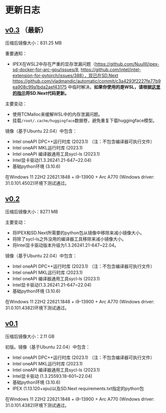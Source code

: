 # 更新日志

## [v0.3](https://hub.docker.com/layers/nuullll/ipex-arc-sd/v0.3/images/sha256-accb961e63a14b92567e7c594ad5222fd4592a40b8e3c5a76310a70257b1f00e?context=explore) （最新）

压缩后镜像大小：831.25 MB

重要通知：

* IPEX在WSL2中存在严重的显存泄漏问题（https://github.com/Nuullll/ipex-sd-docker-for-arc-gpu/issues/8, https://github.com/intel/intel-extension-for-pytorch/issues/388），现已在SD.Next https://github.com/vladmandic/automatic/commit/c3a4293f2227fe77b9ea908c99a1bda2aef43175 中临时解决。**如果你使用的是WSL，请根据[这里的指示](https://blog.nuullll.com/ipex-sd-docker-for-arc-gpu/#/getting-started?id=upgrade-sdnext-source-code)将SD.Next代码更新。**

主要变动：

* 使用TCMalloc来缓解WSL中的内存泄漏问题。
* 挂载`/root/.cache/huggingface`数据卷，避免重复下载huggingface模型。

镜像（基于Ubuntu 22.04）中包含：

- Intel oneAPI DPC++运行时库 (2023.1) （注：不包含编译器可执行文件）
- Intel oneAPI MKL运行时库 (2023.1)
- Intel oneAPI 编译器通用工具sycl-ls (2023.1)
- Intel显卡驱动(1.3.26241.21-647~22.04)
- 基础python环境 (3.10.6)

在Windows 11 22H2 22621.1848 + i9-13900 + Arc A770 (Windows driver: 31.0.101.4502)环境下测试通过。

## [v0.2](https://hub.docker.com/layers/nuullll/ipex-arc-sd/v0.2/images/sha256-58f7c7ae5b837b427623472a23582c1b4ecbd49460d245ddcb533e721cb396db?context=explore)

压缩后镜像大小：827.1 MB

主要变动：
- 将IPEX和SD.Next所需要的python包从镜像中移除来减小镜像大小。
- 将除了sycl-ls之外没用的编译器工具移除来减小镜像大小。
- 将Intel显卡驱动版本升级为1.3.26241.21-647~22.04。

镜像（基于Ubuntu 22.04）中包含：

- Intel oneAPI DPC++运行时库 (2023.1) （注：不包含编译器可执行文件）
- Intel oneAPI MKL运行时库 (2023.1)
- Intel oneAPI 编译器通用工具sycl-ls (2023.1)
- Intel显卡驱动(1.3.26241.21-647~22.04)
- 基础python环境 (3.10.6)

在Windows 11 22H2 22621.1848 + i9-13900 + Arc A770 (Windows driver: 31.0.101.4382)环境下测试通过。

## [v0.1](https://hub.docker.com/layers/nuullll/ipex-arc-sd/v0.1/images/sha256-5c00e46920a396a2b1c69e5ad24218883ba205afe6d59ce153f12f684ef2c006)

压缩后镜像大小：2.11 GB

初版。镜像（基于Ubuntu 22.04）中包含：

- Intel oneAPI DPC++运行时库 (2023.1) （注：不包含编译器可执行文件）
- Intel oneAPI MKL运行时库 (2023.1)
- Intel oneAPI 编译器通用工具sycl-ls (2023.1)
- Intel显卡驱动 (1.3.25593.18-601~22.04)
- 基础python环境 (3.10.6)
- IPEX (1.13.120+xpu)以及SD.Next requirements.txt指定的python包

在Windows 11 22H2 22621.1848 + i9-13900 + Arc A770 (Windows driver: 31.0.101.4382)环境下测试通过。
